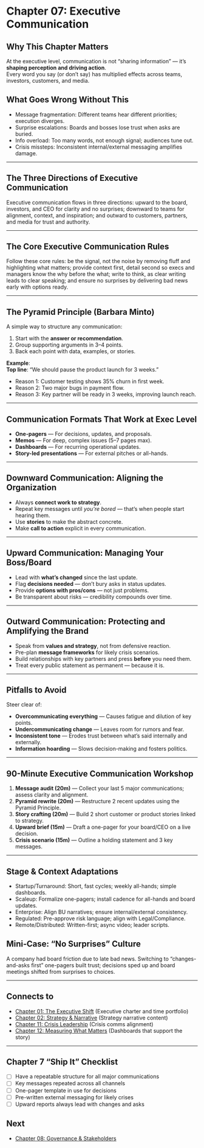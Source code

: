# Chapter 07: Executive Communication

## Why This Chapter Matters
At the executive level, communication is not “sharing information” — it’s **shaping perception and driving action**.  
Every word you say (or don’t say) has multiplied effects across teams, investors, customers, and media.

## What Goes Wrong Without This
- Message fragmentation: Different teams hear different priorities; execution diverges.
- Surprise escalations: Boards and bosses lose trust when asks are buried.
- Info overload: Too many words, not enough signal; audiences tune out.
- Crisis missteps: Inconsistent internal/external messaging amplifies damage.

---

## The Three Directions of Executive Communication
Executive communication flows in three directions: upward to the board, investors, and CEO for clarity and no surprises; downward to teams for alignment, context, and inspiration; and outward to customers, partners, and media for trust and authority.

---

## The Core Executive Communication Rules
Follow these core rules: be the signal, not the noise by removing fluff and highlighting what matters; provide context first, detail second so execs and managers know the why before the what; write to think, as clear writing leads to clear speaking; and ensure no surprises by delivering bad news early with options ready.

---

## The Pyramid Principle (Barbara Minto)
A simple way to structure any communication:
1. Start with the **answer or recommendation**.
2. Group supporting arguments in 3–4 points.
3. Back each point with data, examples, or stories.

**Example**:  
**Top line**: “We should pause the product launch for 3 weeks.”  
- Reason 1: Customer testing shows 35% churn in first week.  
- Reason 2: Two major bugs in payment flow.  
- Reason 3: Key partner will be ready in 3 weeks, improving launch reach.

---

## Communication Formats That Work at Exec Level
- **One-pagers** — For decisions, updates, and proposals.
- **Memos** — For deep, complex issues (5–7 pages max).
- **Dashboards** — For recurring operational updates.
- **Story-led presentations** — For external pitches or all-hands.

---

## Downward Communication: Aligning the Organization
- Always **connect work to strategy**.
- Repeat key messages until *you’re bored* — that’s when people start hearing them.
- Use **stories** to make the abstract concrete.
- Make **call to action** explicit in every communication.

---

## Upward Communication: Managing Your Boss/Board
- Lead with **what’s changed** since the last update.
- Flag **decisions needed** — don’t bury asks in status updates.
- Provide **options with pros/cons** — not just problems.
- Be transparent about risks — credibility compounds over time.

---

## Outward Communication: Protecting and Amplifying the Brand
- Speak from **values and strategy**, not from defensive reaction.
- Pre-plan **message frameworks** for likely crisis scenarios.
- Build relationships with key partners and press **before** you need them.
- Treat every public statement as permanent — because it is.

---

## Pitfalls to Avoid
Steer clear of:
- **Overcommunicating everything** — Causes fatigue and dilution of key points.
- **Undercommunicating change** — Leaves room for rumors and fear.
- **Inconsistent tone** — Erodes trust between what’s said internally and externally.
- **Information hoarding** — Slows decision-making and fosters politics.

---

## 90-Minute Executive Communication Workshop
1. **Message audit (20m)** — Collect your last 5 major communications; assess clarity and alignment.
2. **Pyramid rewrite (20m)** — Restructure 2 recent updates using the Pyramid Principle.
3. **Story crafting (20m)** — Build 2 short customer or product stories linked to strategy.
4. **Upward brief (15m)** — Draft a one-pager for your board/CEO on a live decision.
5. **Crisis scenario (15m)** — Outline a holding statement and 3 key messages.

---

## Stage & Context Adaptations
- Startup/Turnaround: Short, fast cycles; weekly all-hands; simple dashboards.
- Scaleup: Formalize one-pagers; install cadence for all-hands and board updates.
- Enterprise: Align BU narratives; ensure internal/external consistency.
- Regulated: Pre-approve risk language; align with Legal/Compliance.
- Remote/Distributed: Written-first; async video; leader scripts.

## Mini‑Case: “No Surprises” Culture
A company had board friction due to late bad news. Switching to “changes-and-asks first” one-pagers built trust; decisions sped up and board meetings shifted from surprises to choices.

---

## Connects to
- [Chapter 01: The Executive Shift](chapter-01-the-executive-shift.md) (Executive charter and time portfolio)
- [Chapter 02: Strategy & Narrative](chapter-02-strategy-and-narrative.md) (Strategy narrative content)
- [Chapter 11: Crisis Leadership](chapter-11-crisis-leadership.md) (Crisis comms alignment)
- [Chapter 12: Measuring What Matters](chapter-12-measuring-what-matters.md) (Dashboards that support the story)

---

## Chapter 7 “Ship It” Checklist
- [ ] Have a repeatable structure for all major communications
- [ ] Key messages repeated across all channels
- [ ] One-pager template in use for decisions
- [ ] Pre-written external messaging for likely crises
- [ ] Upward reports always lead with changes and asks

## Next
- [Chapter 08: Governance & Stakeholders](chapter-08-governance-and-stakeholders.md)
